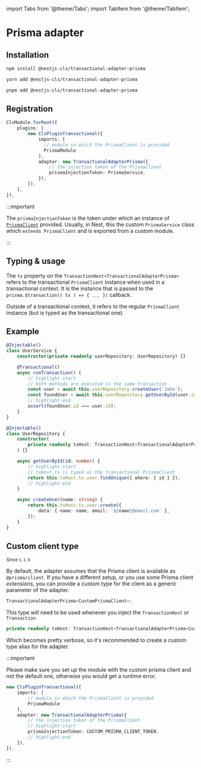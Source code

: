 import Tabs from '@theme/Tabs';
import TabItem from '@theme/TabItem';

# Prisma adapter

## Installation

<Tabs>
<TabItem value="npm" label="npm" default>

```bash
npm install @nestjs-cls/transactional-adapter-prisma
```

</TabItem>
<TabItem value="yarn" label="yarn">

```bash
yarn add @nestjs-cls/transactional-adapter-prisma
```

</TabItem>
<TabItem value="pnpm" label="pnpm">

```bash
pnpm add @nestjs-cls/transactional-adapter-prisma
```

</TabItem>
</Tabs>

## Registration

```ts
ClsModule.forRoot({
    plugins: [
        new ClsPluginTransactional({
            imports: [
              // module in which the PrismaClient is provided
              PrismaModule
            ],
            adapter: new TransactionalAdapterPrisma({
                // the injection token of the PrismaClient
                prismaInjectionToken: PrismaService,
            }),
        }),
    ],
}),
```

:::important

The `prismaInjectionToken` is the token under which an instance of [`PrismaClient`](https://www.prisma.io/docs/orm/prisma-client/setup-and-configuration/introduction) provided. Usually, in Nest, this the custom `PrismaService` class which `extends PrismaClient` and is exported from a custom module.

:::

## Typing & usage

The `tx` property on the `TransactionHost<TransactionalAdapterPrisma>` refers to the transactional `PrismaClient` instance when used in a transactional context. It is the instance that is passed to the `prisma.$transaction(( tx ) => { ... })` callback.

Outside of a transactional context, it refers to the regular `PrismaClient` instance (but is typed as the transactional one).

## Example

```ts title="user.service.ts"
@Injectable()
class UserService {
    constructor(private readonly userRepository: UserRepository) {}

    @Transactional()
    async runTransaction() {
        // highlight-start
        // both methods are executed in the same transaction
        const user = await this.userRepository.createUser('John');
        const foundUser = await this.userRepository.getUserById(user.id);
        // highlight-end
        assert(foundUser.id === user.id);
    }
}
```

```ts title="user.repository.ts"
@Injectable()
class UserRepository {
    constructor(
        private readonly txHost: TransactionHost<TransactionalAdapterPrisma>,
    ) {}

    async getUserById(id: number) {
        // highlight-start
        // txHost.tx is typed as the transactional PrismaClient
        return this.txHost.tx.user.findUnique({ where: { id } });
        // highlight-end
    }

    async createUser(name: string) {
        return this.txHost.tx.user.create({
            data: { name: name, email: `${name}@email.com` },
        });
    }
}
```

## Custom client type

<small>Since `1.1.0`</small>

By default, the adapter assumes that the Prisma client is available as `@prisma/client`. If you have a different setup, or you use some Prisma client _extensions_, you can provide a custom type for the client as a generic parameter of the adapter.

```ts
TransactionalAdapterPrisma<CustomPrismaClient>;
```

This type will need to be used whenever you inject the `TransactionHost` or `Transaction`

```ts
private readonly txHost: TransactionHost<TransactionalAdapterPrisma<CustomPrismaClient>>
```

Which becomes pretty verbose, so it's recommended to create a custom type alias for the adapter.

:::important

Please make sure you set up the module with the _custom_ prisma client and not the default one,
otherwise you would get a runtime error.

```ts
new ClsPluginTransactional({
    imports: [
        // module in which the PrismaClient is provided
        PrismaModule
    ],
    adapter: new TransactionalAdapterPrisma({
        // the injection token of the PrismaClient
        // highlight-start
        prismaInjectionToken: CUSTOM_PRISMA_CLIENT_TOKEN,
        // highlight-end
    }),
}),
```

:::
